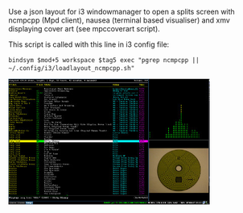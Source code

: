 
Use a json layout for i3 windowmanager to open a splits screen with ncmpcpp (Mpd client), nausea (terminal based visualiser) and xmv displaying cover art (see mpccoverart script). 

This script is called with this line in i3 config file:

    bindsym $mod+5 workspace $tag5 exec "pgrep ncmpcpp || ~/.config/i3/loadlayout_ncmpcpp.sh" 

![ncmpcpp screenshot](ncmpcpp_screenshot.jpg)

